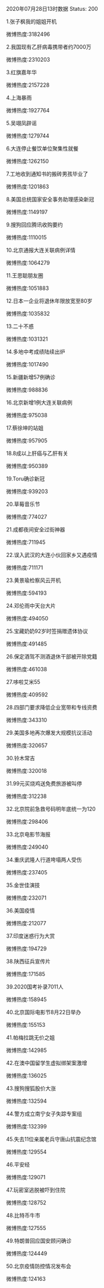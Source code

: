 2020年07月28日13时数据
Status: 200

1.张子枫我的姐姐开机

微博热度:3182496

2.我国现有乙肝病毒携带者约7000万

微博热度:2310203

3.红旗嘉年华

微博热度:2157228

4.上海暴雨

微博热度:1927764

5.吴翊凤辟谣

微博热度:1279744

6.大连停止餐饮单位聚集性就餐

微博热度:1262150

7.工地收到通知书的搬砖男孩毕业了

微博热度:1201863

8.美国总统国家安全事务助理感染新冠

微博热度:1149197

9.搜狗回应腾讯收购要约

微博热度:1110015

10.北京通报大连关联病例详情

微博热度:1064279

11.王思聪朋友圈

微博热度:1051883

12.日本一企业将退休年限放宽至80岁

微博热度:1035832

13.二十不惑

微博热度:1031321

14.多地中考成绩陆续出炉

微博热度:1017490

15.新疆新增57例确诊

微博热度:988836

16.北京新增1例大连关联病例

微博热度:975038

17.蔡徐坤的站姐

微博热度:957905

18.8成以上肝癌与乙肝有关

微博热度:950389

19.Toru确诊新冠

微博热度:939203

20.草莓音乐节

微博热度:774027

21.成都夜间安全过街神器

微博热度:711945

22.误入武汉的大连小伙回家乡又遇疫情

微博热度:711171

23.黄景瑜检察风云开机

微博热度:594193

24.邓伦雨中天台大片

微博热度:494050

25.宝藏奶奶92岁时签捐赠遗体协议

微博热度:491485

26.保定酒驾不测酒退休干部被开除党籍

微博热度:461038

27.哆啦艾米55

微博热度:409592

28.四部门要求降低企业宽带和专线资费

微博热度:343310

29.美国多地再次爆发大规模抗议活动

微博热度:320657

30.铃木常吉

微博热度:320018

31.99元买烧鸡送免费旅游被叫停

微博热度:312238

32.北京院前急救号码明年底统一为120

微博热度:298406

33.北京电影节海报

微博热度:249040

34.重庆武隆人行道垮塌两人受伤

微博热度:237405

35.金世佳演技

微博热度:232071

36.美国疫情

微博热度:212077

37.印度迷惑行为大赏

微博热度:194729

38.陕西征兵宣传片

微博热度:171585

39.2020国考补录7011人

微博热度:158945

40.北京国际电影节8月22日举办

微博热度:155153

41.帕梅拉跳无价之姐

微博热度:142985

42.在澳中国留学生虚拟绑架案激增

微博热度:136025

43.搜狗搜狐股价大涨

微博热度:132594

44.警方成立南宁女子失踪专案组

微博热度:132399

45.失去11位亲属老兵守唐山抗震纪念馆

微博热度:129554

46.平安经

微博热度:129071

47.玩密室逃脱被吓到住院

微博热度:128752

48.比特币牛市

微博热度:127555

49.特朗普回应国安顾问确诊

微博热度:124449

50.北京疫情防控情况发布会

微博热度:124163

